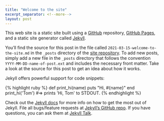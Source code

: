 ```yaml
---
title: "Welcome to the site"
excerpt_separator: <!--more-->
layout: post
--- 
```


This web site is a static site built using a [GitHub](https://github.com/) repository, [GitHub Pages](https://pages.github.com/), and a static site generator called [Jekyll](https://jekyllrb.com/).

You’ll find the source for this post in the file called `2021-03-15-welcome-to-the-site.md` in the `_posts` directory of the [site repository](https://github.com/maxgray20/english-3210). To add new posts, simply add a new file in the `_posts` directory that follows the convention `YYYY-MM-DD-name-of-post.ext` and includes the necessary front matter. Take a look at the source for this post to get an idea about how it works.

<!--more-->

Jekyll offers powerful support for code snippets:

{% highlight ruby %}
def print_hi(name)
  puts "Hi, #{name}"
end
print_hi('Tom')
#=> prints 'Hi, Tom' to STDOUT.
{% endhighlight %}

Check out the [Jekyll docs][jekyll-docs] for more info on how to get the most out of Jekyll. File all bugs/feature requests at [Jekyll’s GitHub repo][jekyll-gh]. If you have questions, you can ask them at [Jekyll Talk][jekyll-talk].

[jekyll-docs]: http://jekyllrb.com/docs/home
[jekyll-gh]:   https://github.com/jekyll/jekyll
[jekyll-talk]: https://talk.jekyllrb.com/
